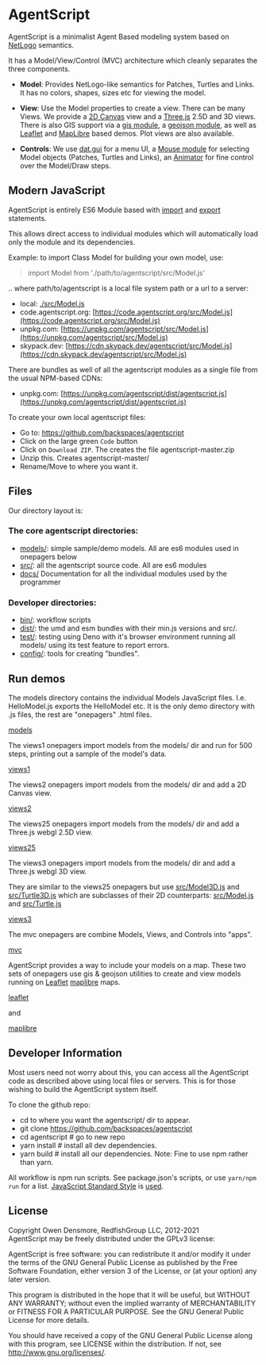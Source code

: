 # AgentScript

AgentScript is a minimalist Agent Based modeling system based on [NetLogo](https://ccl.northwestern.edu/netlogo/) semantics.

It has a Model/View/Control (MVC) architecture which cleanly separates the three components.

-   **Model**: Provides NetLogo-like semantics for Patches, Turtles and Links. It has no colors, shapes, sizes etc for viewing the model.

-   **View**: Use the Model properties to create a view. There can be many Views. We provide a [2D Canvas](https://developer.mozilla.org/en-US/docs/Web/API/CanvasRenderingContext2D) view and a [Three.js](https://threejs.org/) 2.5D and 3D views. There is also GIS support via a [gis module](https://github.com/backspaces/agentscript/blob/master/src/gis.js), a [geojson module](https://github.com/backspaces/agentscript/blob/master/src/geojson.js), as well as [Leaflet](https://leafletjs.com/) and [MapLibre](https://github.com/maplibre/maplibre-gl-js#readme/) based demos. Plot views are also available.

-   **Controls**: We use [dat.gui](https://github.com/dataarts/dat.gui) for a menu UI, a [Mouse module](https://github.com/backspaces/agentscript/blob/master/src/Mouse.js) for selecting Model objects (Patches, Turtles and Links), an [Animator](https://github.com/backspaces/agentscript/blob/master/src/Animator.js) for fine control over the Model/Draw steps.

## Modern JavaScript

AgentScript is entirely ES6 Module based with [import](https://developer.mozilla.org/en-US/docs/Web/JavaScript/Reference/Statements/import) and [export](https://developer.mozilla.org/en-US/docs/Web/JavaScript/Reference/Statements/export) statements.

This allows direct access to individual modules which will automatically load only the module and its dependencies.

Example: to import Class Model for building your own model, use:

> import Model from './path/to/agentscript/src/Model.js'

.. where path/to/agentscript is a local file system path or a url to a server:

-   local: [./src/Model.js](https://raw.githubusercontent.com/backspaces/agentscript/master/src/Model.js)
-   code.agentscript.org: [https://code.agentscript.org/src/Model.js](https://code.agentscript.org/src/Model.js)
-   unpkg.com: [https://unpkg.com/agentscript/src/Model.js](https://unpkg.com/agentscript/src/Model.js)
-   skypack.dev: [https://cdn.skypack.dev/agentscript/src/Model.js](https://cdn.skypack.dev/agentscript/src/Model.js)

There are bundles as well of all the agentscript modules as a single file from the usual NPM-based CDNs:

-   unpkg.com: [https://unpkg.com/agentscript/dist/agentscript.js](https://unpkg.com/agentscript/dist/agentscript.js)

To create your own local agentscript files:

-   Go to: https://github.com/backspaces/agentscript
-   Click on the large green `Code` button
-   Click on `Download ZIP`. The creates the file agentscript-master.zip
-   Unzip this. Creates agentscript-master/
-   Rename/Move to where you want it.

## Files

Our directory layout is:

### The core agentscript directories:

-   [models/](https://github.com/backspaces/agentscript/tree/master/models): simple sample/demo models. All are es6 modules used in onepagers below
-   [src/](https://github.com/backspaces/agentscript/tree/master/src): all the agentscript source code. All are es6 modules
-   [docs/](https://code.agentscript.org/docs/agentscript/0.10.19) Documentation for all the individual modules used by the programmer

### Developer directories:

-   [bin/](https://github.com/backspaces/agentscript/tree/master/bin): workflow scripts
-   [dist/](https://unpkg.com/browse/agentscript@0.10.19/dist/): the umd and esm bundles with their min.js versions and src/.
-   [test/](https://github.com/backspaces/agentscript/tree/master/test): testing using Deno with it's browser environment running all models/ using its test feature to report errors.
-   [config/](https://github.com/backspaces/agentscript/tree/master/config): tools for creating "bundles".<br>

## Run demos

The models directory contains the individual Models JavaScript files. I.e. HelloModel.js exports the HelloModel etc. It is the only demo directory with .js files, the rest are "onepagers" .html files.

[models](https://code.agentscript.org/models/)

The views1 onepagers import models from the models/ dir and run for 500 steps, printing out a sample of the model's data.

[views1](https://code.agentscript.org/views1/)

The views2 onepagers import models from the models/ dir and add a 2D Canvas view.

[views2](https://code.agentscript.org/views2/)

The views25 onepagers import models from the models/ dir and add a Three.js webgl 2.5D view.

[views25](https://code.agentscript.org/views25/)

The views3 onepagers import models from the models/ dir and add a Three.js webgl 3D view.

They are similar to the views25 onepagers but use
[src/Model3D.js](https://github.com/backspaces/agentscript/blob/master/src/Model3D.js)
and [src/Turtle3D.js](https://github.com/backspaces/agentscript/blob/master/src/Turtle3D.js)
which are subclasses of their 2D counterparts:
[src/Model.js](https://github.com/backspaces/agentscript/blob/master/src/Model.js)
and [src/Turtle.js](https://github.com/backspaces/agentscript/blob/master/src/Turtle.js)

[views3](https://code.agentscript.org/views3/)

The mvc onepagers are combine Models, Views, and Controls into "apps".

[mvc](https://code.agentscript.org/mvc/)

AgentScript provides a way to include your models on a map. These two sets of onepagers use gis & geojson utilities to create and view models running on [Leaflet](https://leafletjs.com/) [maplibre](https://github.com/maplibre/maplibre-gl-js#readme/) maps.

[leaflet](https://code.agentscript.org/leaflet)

and

[maplibre](https://code.agentscript.org/maplibre/)

<!-- [fb](./fb/README.md)

An experimental distributed framework for running models in one page while listening & getting results in another. We call these Model Transforms. They currently show their results in the browser console. -->

## Developer Information

Most users need not worry about this, you can access all the AgentScript code as described above using local files or servers. This is for those wishing to build the AgentScript system itself.

To clone the github repo:

-   cd to where you want the agentscript/ dir to appear.
-   git clone https://github.com/backspaces/agentscript
-   cd agentscript # go to new repo
-   yarn install # install all dev dependencies.
-   yarn build # install all our dependencies.
    Note: Fine to use npm rather than yarn.

All workflow is npm run scripts. See package.json's scripts, or use `yarn/npm run` for a list. [JavaScript Standard Style](https://standardjs.com/) is [used](https://github.com/backspaces/agentscript/blob/master/.prettierrc.js).

## License

Copyright Owen Densmore, RedfishGroup LLC, 2012-2021<br>
AgentScript may be freely distributed under the GPLv3 license:

AgentScript is free software: you can redistribute it and/or modify
it under the terms of the GNU General Public License as published by
the Free Software Foundation, either version 3 of the License, or
(at your option) any later version.

This program is distributed in the hope that it will be useful,
but WITHOUT ANY WARRANTY; without even the implied warranty of
MERCHANTABILITY or FITNESS FOR A PARTICULAR PURPOSE. See the
GNU General Public License for more details.

You should have received a copy of the GNU General Public License
along with this program, see LICENSE within the distribution.
If not, see <http://www.gnu.org/licenses/>.
